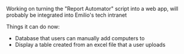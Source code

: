 Working on turning the "Report Automator" script into a web app, will probably be integrated into Emilio's tech intranet

Things it can do now:
 - Database that users can manually add computers to
 - Display a table created from an excel file that a user uploads
